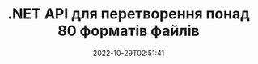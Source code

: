 ---
############################# Static ############################
layout: "product"
date: 2022-10-29T02:51:41
draft: false

product: "Conversion"
product_tag: "conversion"
platform: .NET
platform_tag: net

############################# Head ############################
head_title: "C# .NET Document Conversion API | Перетворення зображень PDF Word Excel PPTX HTML"
head_description: "C# API перетворення документів .NET. Конвертуйте PDF Word DOC DOCX, електронні таблиці Excel PPT PPTX, HTML, PSD, MPT MPP, Email MSG EMLX, AutoCAD і формати файлів зображень."

############################# Header ############################
title: ".NET API для перетворення понад 80 форматів файлів"
description: "Простий API для інтеграції функцій перетворення документів і зображень у програми .NET без встановлення будь-якого зовнішнього програмного забезпечення."
button:
    enable: true
    icon: "fas fa-arrow-down"
    label: "Завантажте безкоштовну пробну версію"
    link: "https://downloads.groupdocs.com/conversion/net"

############################# SubMenu ############################
submenu:
    enable: true
    
    left:
        img_alt: "GroupDocs.Conversion for .NET"
        image: "https://www.groupdocs.cloud/templates/groupdocs/images/product-logos/groupdocs-conversion-net.png"
        product: "GroupDocs.Conversion"
        platform: ".NET"

    middle:
        button:
            # button loop
            - link: "#overview"
              text: "Огляд"

            # button loop
            - link: "#features"
              text: "особливості"

            # button loop
            - link: "#support"
              text: "Підтримка"

            # button loop
            - link: "https://products.groupdocs.app/conversion"
              text: "Жива демо"

            # button loop
            - link: "https://purchase.groupdocs.com/pricing/conversion/net"
              text: "Ціноутворення"

    right:
        link_download: "https://downloads.groupdocs.com/conversion"
        link_learn: "https://docs.groupdocs.com/conversion/net/"
        link_buy: "https://purchase.groupdocs.com"

############################# Overview ############################
overview:
    enable: true
    content: |
      GroupDocs.Conversion for .NET пропонує простий набір API, що дозволяє розробникам створювати потужні програми для конвертації документів у C#, ASP.NET та інших пов’язаних з .NET технологіях. API GroupDocs.Conversion for .NET забезпечує швидке, ефективне та надійне рішення для конвертації файлів для ваших кінцевих користувачів. Він підтримує виконання точних перетворень серед усіх популярних форматів бізнес-документів, включаючи: PDF, HTML, електронну пошту, документи Microsoft Word, електронні таблиці Excel, презентації PowerPoint, Project, Photoshop, CorelDraw, AutoCAD, діаграми, формати файлів растрових зображень та багато іншого. Бібліотека конвертера документів автоматично визначає формат вихідного документа та дає вам усі можливості для перетворення всього документа або окремих сторінок у потрібний вихідний формат. Простіше замінити відсутні шрифти бажаними та додати водяні знаки з текстом або зображенням на будь-яку сторінку документа.

      GroupDocs.Conversion for .NET можна використовувати для розробки програм у будь-якому середовищі розробки, орієнтованому на платформу .NET. Він сумісний з усіма мовами на основі .NET і підтримує популярні операційні системи (Windows, Linux, MacOS), де можна встановити фреймворки Mono або .NET (включаючи .NET Core).
    tabs:
      enable: true
      
      ## TAB ONE ##
      tab_one:
        description: |
          Нижче наведено огляд GroupDocs.Conversion for .NET:
        
        right:
          enable: true
          icon: "fab fa-html5"
          title: "Огляд"
          content: |
            * Автоматичне визначення типу файлу
            * Перетворення документів
            * Перетворення презентацій
            * Перетворення електронних таблиць
            * Перетворення растрових зображень
            * Перетворення PDF-документів
            * Перетворення інших форматів
            * Застосувати водяний знак
            * Вкажіть пароль файлу
            * Налаштувати перетворення

      ## TAB TWO ##
      tab_two:
        description: |
          GroupDocs.Conversion for .NET підтримує конвертацію між усіма популярними та широко використовуваними [форматами файлів документів](https://docs.groupdocs.com/conversion/net/supported-document-formats/).

        left:
          enable: true
          table:
            # table loop
            - title: "Перетворити з:"
              content: |
                * **Документи**: DOC, DOCX, DOCM, DOT, DOTX, DOTM, RTF, TXT, ODT, OTT
                * **Електронні таблиці**: XLS, XLSX, XLSM, XLSB, CSV, XLS2003, ODS, TSV, XLT, XLTX, XLTM, XLAM, FODS, SXC
                * **Презентації**: PPT, PPTX, PPS, PPSX, ODP, POT, POTX, POTM, PPTM, PPSM, FODP
                * **Зображення**: TIF, TIFF, JPG, JPEG, PNG, GIF, BMP, ICO, DIB, JPC, JPEG-LS, JPEG2000
                * **Портативний**: PDF, XPS, OXPS, EPUB
                * **HTML**: HTM, HTML, MHTML
                * **Метафайли**: EMZ, WMZ
                * **PhotoShop**: PSD
                * **Проект**: MPP, MPT, MPX
                * **Outlook**: PST, OST
                * **Електронна пошта**: MSG, EML, EMLX
                * **Діаграми**: VSD, VSDX, VSDM, VSS, VSSM, VST, VSTM, VSX, VTX, VDW, VDX, SVG, SVGZ
                * **AutoCAD**: DXF, DWG, DWF, STL, IFC, DWT
                * **PostScript**: EPS, PS, PSL, CGM
                * **CorelDRAW**: CDR, CMX
                * **Інше**: VCF, PLT, LGS, OTG, MD, AI, LOG

        right:
          enable: true
          table:
            # table loop
            - title: "Перетворити на:"
              content: |
                * **Документи**: DOC, DOCX, DOCM, DOT, DOTX, DOTM, RTF, TXT, ODT, OTT
                * **Електронні таблиці**: XLS, XLSX, XLSM, XLSB, CSV, XLS2003, TSV, XLTX, ODS, XLAM, FODS, DIF, SXC
                * **Презентації**: PPT, PPTX, PPS, PPSX, ODP, POTX, POTM, PPTM, PPSM, FODP
                * **Зображення**: TIF, TIFF, JPG, JPEG, PNG, GIF, BMP, ICO, JPEG2000
                * **Метафайли**: EMF, WMF, EMZ, WMZ
                * **Діаграми**: SVGZ
                * **Портативний**: PDF, XPS
                * **HTML**: HTM, HTML, MHTML
                * **Інше**: MD

      ## TAB THREE ##
      tab_three:
        description: |
          GroupDocs.Conversion for .NET підтримує такі операційні системи, фреймворки та менеджери пакетів:
      
        left:
          enable: true
          table:
            # table loop
            - icon: "fab fa-windows"
              title: "Операційні системи"
              content: |
                Windows Desktop, Windows Server, Windows Azure, Linux, MacOS

            # table loop
            - icon: "fas fa-code"
              title: "Підтримувані фреймворки"
              content: |
                Frameworks: .NET Framework, .NET Standard, .NET Core, Mono

        right:
          enable: true
          table:
            # table loop
            - icon: "fas fa-box"
              title: "Менеджер пакетів"
              content: |
                Nuget

            # table loop
            - icon: "fas fa-tools"
              title: "Менеджер пакетів"
              content: |
                Microsoft Visual Studio, Xamarin, MonoDevelop

############################# Features ############################
features:
    enable: true
    title: "Функції GroupDocs.Conversion for .NET"

    feature:
      # feature loop
      - icon: "fas fa-copy"
        content: "Проста інтеграція та обмежене ліцензування"

      # feature loop
      - icon: "fas fa-eye"
        content: "Встановіть параметр масштабування за замовчуванням під час перетворення на слова, слайди чи клітинки"

      # feature loop
      - icon: "fas fa-bolt"
        content: "Перетворюйте в/з усіх популярних форматів растрових зображень і призначайте зображення DPI, висоту та ширину"
      
      # feature loop
      - icon: "fas fa-file-powerpoint"
        content: "Перетворюйте PDF і зображення на градації сірого та лінеаризуйте PDF-документ для Інтернету"

      # feature loop
      - icon: "fas fa-code"
        content: "Укажіть рівень закладки, рівень заголовка та розгорнутий рівень у Word для перетворення PDF/XPS"

      # feature loop
      - icon: "fas fa-cloud"
        content: "Налаштуйте та розмістіть водяний знак у конвертованому документі як фон для відображення за текстом"

      # feature loop
      - icon: "fas fa-remove-format"
        content: "Відобразити заголовок електронної пошти під час перетворення з електронної пошти"

      # feature loop
      - icon: "fas fa-comment-slash"
        content: "Встановіть спеціальні каталоги шрифтів і явно завантажте/замініть шрифт під час перетворення документа"

      # feature loop
      - icon: "fas fa-location-arrow"
        content: "Встановити шрифт за замовчуванням для заміни відсутніх шрифтів для перетворення документів, слайдів і електронних таблиць"

      # feature loop
      - icon: "fas fa-border-all"
        content: ""

      # feature loop
      - icon: "fas fa-wrench"
        content: "Перетворіть електронну таблицю з лініями сітки та видаліть коментарі зі слайдів під час конвертації"

      # feature loop
      - icon: "fas fa-columns"
        content: "Перетворення певних сторінок документа у формат PDF і перетворення певного діапазону клітинок у електронні таблиці"

      # feature loop
      - icon: "fas fa-file-word"
        content: "Показувати приховані аркуші та пропускати порожні рядки та стовпці під час конвертації електронних таблиць"

      # feature loop
      - icon: "fas fa-envelope"
        content: "Підрахувати загальну кількість сторінок документа та встановити пароль для незахищеного документа під час перетворення"

      # feature loop
      - icon: "fas fa-print"
        content: "Можливість видаляти анотації та вбудовані файли з PDF"

      # feature loop
      - icon: "fas fa-file-archive"
        content: "Створіть розмітку, сумісну з HTML 5, під час перетворення на HTML"

      # feature loop
      - icon: "fas fa-lock"
        content: "Автоматичне визначення типу джерела та повернення всіх можливих перетворень під час перетворення з потоку"

      # feature loop
      - icon: "fas fa-file-code"
        content: "Можливість повертати кожну сторінку в окремому потоці під час конвертації у PDF або HTML"
      
      # feature loop
      - icon: "fas fa-fill-drip"
        content: "Показувати/приховувати розмітку, коментарі та відстежувати зміни під час конвертації з Word"

      # feature loop
      - icon: "fas fa-file-excel"
        content: "Перетворення DOCX у Tiff G3 із опцією затінення"

      # feature loop
      - icon: "fas fa-heading"
        content: "Конвертуйте певні макети під час конвертації з документа САПР"

      # feature loop
      - icon: "fas fa-project-diagram"
        content: "Автоматичне присвоєння імен під час збереження перетвореного документа у файл"

      # feature loop
      - icon: "fas fa-cube"
        content: "Ліцензійне ліцензування Підтримується виставлення рахунків на основі використання API"

      # feature loop
      - icon: "fab fa-uncharted"
        content: "Перетворення діаграм у формати файлів обробки тексту"
      
      # feature loop
      - icon: "fab fa-uncharted"
        content: "Додайте номери сторінок під час перетворення HTML у текстовий документ"

      # feature loop
      - icon: "fab fa-uncharted"
        content: "Перетворюйте XML-документи в будь-який формат без перетворення"

      # feature loop
      - icon: "fab fa-uncharted"
        content: "Відстежуйте хід перетворення файлу (початок, кінець) безпосередньо з клієнтської програми"

    more_feature:
      # more_feature_loop
      - title: "Легко конвертуйте формати документів"
        content: |
          За допомогою GroupDocs.Conversion for .NET конвертувати формат файлу документа дуже легко. У наступному прикладі показано, як конвертувати файл PDF у файл DOC за допомогою C#:  
            
          {features.more_feature.step1} 
          {features.more_feature.step2} 
          {features.more_feature.step3} 
            
          ```csharp    
           // Завантажте вихідний файл DOCX для перетворення
          var converter = new GroupDocs.Conversion.Converter("input.docx");
          // Підготуйте параметри перетворення для цільового формату PDF
          var convertOptions = converter.GetPossibleConversions()["pdf"].ConvertOptions;
          // Перетворити у формат PDF
          converter.Convert("output.pdf", convertOptions);
          ```
            
      # more_feature_loop
      - title: "Перетворення у формати зображень"
        content: "GroupDocs.Conversion for .NET можна використовувати для розробки програм у будь-якому середовищі розробки, орієнтованому на платформу .NET. Він сумісний з усіма мовами на основі .NET і підтримує популярні операційні системи (Windows, Linux, MacOS), де можна встановити фреймворки Mono або .NET (включаючи .NET Core)."

      # more_feature_loop
      - title: "Підтримує різні типи форматів PDF"
        content: |
          API GroupDocs.Conversion for .NET підтримує перетворення документів у такі типи/формати PDF:  
            
          * PdfA_1A
          * PdfA_1B
          * PdfA_2A
          * PdfA_3A
          * PdfA_2B
          * PdfA_2U
          * PdfA_3B
          * PdfA_3U
          * v1_3
          * v1_4
          * v1_5
          * v1_6
          * v1_7
          * PdfX_1A
          * PdfX3

############################# Support ############################
support:
    enable: true

############################# Solutions ############################
solutions:
    enable: true
    title: "GroupDocs.Conversion пропонує API перетворення документів для інших популярних середовищ розробки"

    solution:
        # solution loop
        - img_alt: "GroupDocs.Конверсія для Java"
          image: "https://www.groupdocs.cloud/templates/groupdocs/images/product-logos/groupdocs-conversion-java.png"
          product: "GroupDocs.Conversion"
          platform: "Java"
          link: "/перетворення/java/"

############################# Back to top ###############################
back_to_top:
  enable: true
---